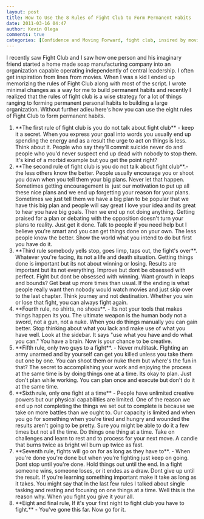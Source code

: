 ```yaml
---
layout: post
title: How to Use the 8 Rules of Fight Club to Form Permanent Habits
date: 2011-03-16 04:47
author: Kevin Olega
comments: true
categories: [Confidence and Moving Forward, fight club, insired by movies, rules, rules of fight club]
---
```

<div>I recently saw Fight Club and I saw how one person and his imaginary friend started a home made soap manufacturing company into an organization capable operating independently of central leadership. I often get inspiration from lines from movies. When I was a kid I ended up memorizing the rules of Fight Club along with most of the script. I wrote minimal changes as a way for me to build permanent habits and recently I realized that the rules of fight club is a wise strategy for a lot of things ranging to forming permanent personal habits to building a large organization. Without further adieu here's how you can use the eight rules of Fight Club to form permanent habits.&nbsp;

</div>
<div>
<ol>
	<li>**The first rule of fight club is you do not talk about fight club** - keep it a secret. When you express your goal into words you usually end up spending the energy and as a result the urge to act on things is less. Think about it. People who say they'll commit suicide never do and people who you'd never suspect end up dead with nobody to stop them. It's kind of a morbid example but you get the point right?</li>
	<li>**The second rule of fight club is you do not talk about fight club**.- the less others know the better. People usually encourage you or shoot you down when you tell them your big plans. Never let that happen. Sometimes getting encouragement is  just our motivation to put up all these nice plans and we end up forgetting your reason for your plans. Sometimes we just tell them we have a big plan to be popular that we have this big plan and people will say great I love your idea and its great to hear you have big goals. Then we end up not doing anything. Getting praised for a plan or debating with the opposition doesn't turn your plans to reality. Just get it done. Talk to people if you need help but I believe you're smart and you can get things done on your own. The less people know the better. Show the world what you intend to do but first you have do it.</li>
	<li>**Third rule somebody yells stop, goes limp, taps out, the fight's over**. Whatever you're facing, its not a life and death situation. Getting things done is important but its not about winning or losing. Results are important but its not everything. Improve but dont be obsessed with perfect. Fight but dont be obsessed with winning. Want growth in leaps and bounds? Get beat up more times than usual. If the ending is what people really want then nobody would watch movies and just skip over to the last chapter. Think journey and not destination. Whether you win or lose that fight, you can always fight again.</li>
	<li>**Fourth rule, no shirts, no shoes**. - Its not your tools that makes things happen its you. The ultimate weapon is the human body not a sword, not a gun, not a nuke. When you do things manually you can gain better. Stop thinking about what you lack and make use of what you have well. Look at the sidebar. It says "use what you have and do what you can." You have a brain. Now is your chance to be creative.</li>
	<li>**Fifth rule, only two guys to a fight**. - Never multitask. FIghting an army unarmed and by yourself can get you killed unless you take them out one by one. You can shoot them or nuke them but where's the fun in that? The secret to accomplishing your work and enjoying the process at the same time is by doing things one at a time. Its okay to plan. Just don't plan while working. You can plan once and execute but don't do it at the same time.</li>
	<li>**Sixth rule, only one fight at a time** - People have unlimited creative powers but our physical capabilities are limited. One of the reason we end up not completing the things we set out to complete is because we take on more battles than we ought to. Our capacity is limited and when you go for something when you're tired and hungry and wounded the results aren't going to be pretty. Sure you might be able to do it a few times but not all the time. Do things one thing at a time. Take on challenges and learn to rest and to process for your next move. A candle that burns twice as bright wil burn up twice as fast.</li>
	<li>**Seventh rule, fights will go on for as long as they have to**. - When you're done you're done but when you're fighting just keep on going. Dont stop until you're done. Hold things out until the end. In a fight someone wins, someone loses, or it endes.as a draw. Dont give up until the result. If you're learning something important make it take as long as it takes. You might say that in the last few rules I talked about single tasking and resting and focusing on one things at a time. Well this is the reason why. When you fight you give it your all.</li>
	<li>**Eight and final rule, If it's your first night to fight club you have to fight.** - You've gone this far. Now go for it.</li>
</ol>
</div>
&nbsp;
